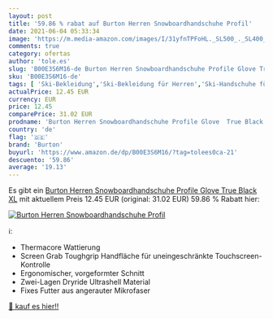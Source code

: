 ```yaml
---
layout: post
title: '59.86 % rabat auf Burton Herren Snowboardhandschuhe Profil'
date: 2021-06-04 05:33:34
image: 'https://m.media-amazon.com/images/I/31yfnTPFoHL._SL500_._SL400_.jpg'
comments: true
category: ofertas
author: 'tole.es'
slug: 'B00E3S6M16-de Burton Herren Snowboardhandschuhe Profile Glove True Black XL'
sku: 'B00E3S6M16-de'
tags: [ 'Ski-Bekleidung','Ski-Bekleidung für Herren','Ski-Handschuhe für Herren','Skifahren','Sport','Sport & Freizeit','Sportausrüstung & -bekleidung','Wintersport','burton', ]
actualPrice: 12.45 EUR
currency: EUR
price: 12.45
comparePrice: 31.02 EUR
prodname: 'Burton Herren Snowboardhandschuhe Profile Glove  True Black  XL'
country: 'de'
flag: '🇩🇪'
brand: 'Burton'
buyurl: 'https://www.amazon.de/dp/B00E3S6M16/?tag=tolees0ca-21'
descuento: '59.86'
average: '19.13'
---
```


Es gibt ein [Burton Herren Snowboardhandschuhe Profile Glove  True Black  XL](https://www.amazon.de/dp/B00E3S6M16/?tag=tolees0ca-21) mit aktuellem Preis 12.45 EUR (original: 31.02 EUR) 59.86 % Rabatt hier:

[![Burton Herren Snowboardhandschuhe Profil](https://m.media-amazon.com/images/I/31yfnTPFoHL._SL500_._SL400_.jpg)](https://www.amazon.de/dp/B00E3S6M16/?tag=tolees0ca-21)

ℹ️:

- Thermacore Wattierung
- Screen Grab Toughgrip Handfläche für uneingeschränkte Touchscreen-Kontrolle
- Ergonomischer, vorgeformter Schnitt
- Zwei-Lagen Dryride Ultrashell Material
- Fixes Futter aus angerauter Mikrofaser

[🛒 kauf es hier!!](https://www.amazon.de/dp/B00E3S6M16/?tag=tolees0ca-21)
